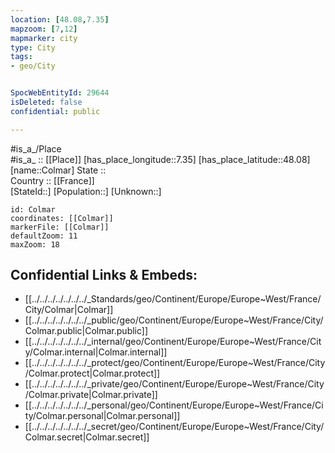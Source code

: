 ```yaml
---
location: [48.08,7.35] 
mapzoom: [7,12] 
mapmarker: city 
type: City
tags:
- geo/City


SpocWebEntityId: 29644
isDeleted: false
confidential: public

---
```

#is_a_/Place  
#is_a_ :: [[Place]] 
[has_place_longitude::7.35] 
[has_place_latitude::48.08] 
[name::Colmar] 
State ::  
Country :: [[France]]  
[StateId::] 
[Population::] 
[Unknown::] 


```leaflet
id: Colmar
coordinates: [[Colmar]] 
markerFile: [[Colmar]] 
defaultZoom: 11 
maxZoom: 18
```


## Confidential Links & Embeds: 
- [[../../../../../../../_Standards/geo/Continent/Europe/Europe~West/France/City/Colmar|Colmar]] 
- [[../../../../../../../_public/geo/Continent/Europe/Europe~West/France/City/Colmar.public|Colmar.public]] 
- [[../../../../../../../_internal/geo/Continent/Europe/Europe~West/France/City/Colmar.internal|Colmar.internal]] 
- [[../../../../../../../_protect/geo/Continent/Europe/Europe~West/France/City/Colmar.protect|Colmar.protect]] 
- [[../../../../../../../_private/geo/Continent/Europe/Europe~West/France/City/Colmar.private|Colmar.private]] 
- [[../../../../../../../_personal/geo/Continent/Europe/Europe~West/France/City/Colmar.personal|Colmar.personal]] 
- [[../../../../../../../_secret/geo/Continent/Europe/Europe~West/France/City/Colmar.secret|Colmar.secret]] 
